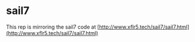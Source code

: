 # sail7

This rep is mirroring the sail7 code at
[http://www.xflr5.tech/sail7/sail7.html](http://www.xflr5.tech/sail7/sail7.html)
